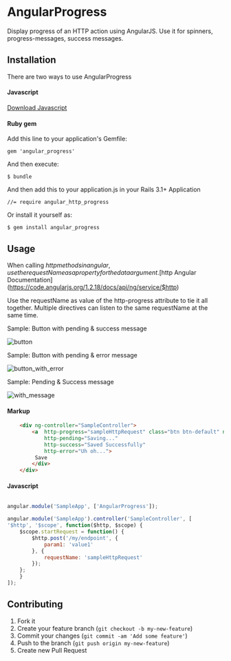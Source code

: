 # AngularProgress

Display progress of an HTTP action using AngularJS. Use it for spinners, progress-messages, success messages.

## Installation

There are two ways to use AngularProgress

#### Javascript

[Download Javascript](https://raw.githubusercontent.com/tusharr/angular_progress/master/compiled/angular_progress.js)

#### Ruby gem

Add this line to your application's Gemfile:

    gem 'angular_progress'

And then execute:

    $ bundle

And then add this to your application.js in your Rails 3.1+ Application

   `//= require angular_http_progress`

Or install it yourself as:

    $ gem install angular_progress

## Usage

When calling $http methods in angular, use the requestName as a property for the data argument. [$http Angular Documentation](https://code.angularjs.org/1.2.18/docs/api/ng/service/$http)

Use the requestName as value of the http-progress attribute to tie it all together. Multiple directives can listen to the same requestName at the same time.


Sample: Button with pending & success message

![button](https://dl.dropboxusercontent.com/u/23457337/angular_progress_1.gif)

Sample: Button with pending & error message

![button_with_error](https://dl.dropboxusercontent.com/u/23457337/angular_progress_with_error.gif)

Sample: Pending & Success message

![with_message](https://dl.dropboxusercontent.com/u/23457337/angular_progress_with_message.gif)

#### Markup
```html
    <div ng-controller="SampleController">
        <a  http-progress="sampleHttpRequest" class="btn btn-default" ng-click="startRequest()"
            http-pending="Saving..."
            http-success="Saved Successfully"
            http-error="Uh oh...">
         Save
        </div>
    </div>
```
#### Javascript
```javascript

angular.module('SampleApp', ['AngularProgress']);

angular.module('SampleApp').controller('SampleController', [
'$http', '$scope', function($http, $scope) {
    $scope.startRequest = function() {
        $http.post('/my/endpoint', {
            param1: 'value1'
        }, {
            requestName: 'sampleHttpRequest'
        });
    };
    }
]);
```
## Contributing

1. Fork it
2. Create your feature branch (`git checkout -b my-new-feature`)
3. Commit your changes (`git commit -am 'Add some feature'`)
4. Push to the branch (`git push origin my-new-feature`)
5. Create new Pull Request
